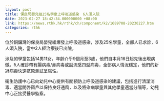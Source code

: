```yaml
---
layout: post
title: 保良局嬰兒組25名學童上呼吸道感染　6人須入院
date: 2023-02-27 18:42:34.000000000 +08:00
link: https://news.rthk.hk/rthk/ch/component/k2/1689708-20230227.htm
categories: rthk
---
```


位於銅鑼灣的保良局嬰兒組爆發上呼吸道感染，涉及25名學童，全部人已求診，6人須入院，當中2人經治療後已出院。

涉及的學童包括14男11女，年齡介乎9個月至3歲，他們自本月16日起先後出現病徵。5人確診帶有腸病毒/鼻病毒或副流感四型病毒，全部病人情況穩定，他們的新冠病毒快速抗原測試呈陰性。

衞生防護中心已向幼兒中心提供有關預防上呼吸道感染的建議，包括進行清潔消毒、適當開啓窗戶以保持良好通風，以及將染病學童與其他學童適當分隔等，幼兒中心正接受醫學監察。
